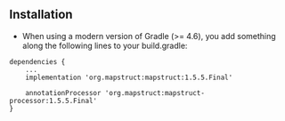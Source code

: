 ## Installation
- When using a modern version of Gradle (>= 4.6), you add something along the following lines to your build.gradle:
```
dependencies {
    ...
    implementation 'org.mapstruct:mapstruct:1.5.5.Final'
 
    annotationProcessor 'org.mapstruct:mapstruct-processor:1.5.5.Final'
}
```

